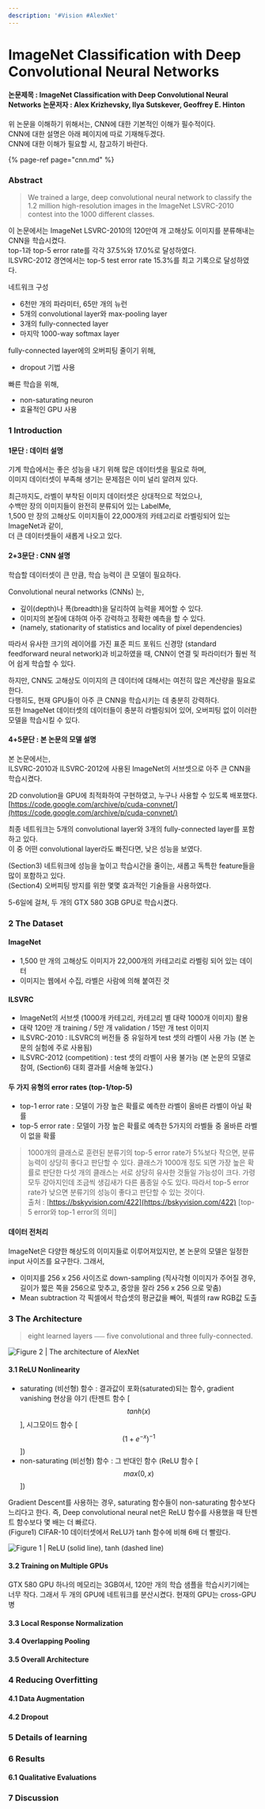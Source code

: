 ```yaml
---
description: '#Vision #AlexNet'
---
```


# ImageNet Classification with Deep Convolutional Neural Networks

#### 논문제목 : ImageNet Classification with Deep Convolutional Neural Networks 논문저자 : Alex Krizhevsky, Ilya Sutskever, Geoffrey E. Hinton

위 논문을 이해하기 위해서는, CNN에 대한 기본적인 이해가 필수적이다.   
CNN에 대한 설명은 아래 페이지에 따로 기재해두겠다.  
CNN에 대한 이해가 필요할 시, 참고하기 바란다.

{% page-ref page="cnn.md" %}

###  Abstract

> We trained a large, deep convolutional neural network to classify the 1.2 million high-resolution images in the ImageNet LSVRC-2010 contest into the 1000 different classes.

이 논문에서는 ImageNet LSVRC-2010의 120만여 개 고해상도 이미지를 분류해내는 CNN을 학습시켰다.   
top-1과 top-5 error rate를 각각 37.5%와 17.0%로 달성하였다.  
ILSVRC-2012 경연에서는 top-5 test error rate 15.3%를 최고 기록으로 달성하였다.

네트워크 구성

* 6천만 개의 파라미터, 65만 개의 뉴런
* 5개의 convolutional layer와 max-pooling layer
* 3개의 fully-connected layer
* 마지막 1000-way softmax layer

fully-connected layer에의 오버피팅 줄이기 위해,

* dropout 기법 사용

빠른 학습을 위해,

* non-saturating neuron
* 효율적인 GPU 사용  

### 1 Introduction

#### 1문단 : 데이터 설명

기계 학습에서는 좋은 성능을 내기 위해 많은 데이터셋을 필요로 하며,  
이미지 데이터셋이 부족해 생기는 문제점은 이미 널리 알려져 있다.

최근까지도, 라벨이 부착된 이미지 데이터셋은 상대적으로 적었으나,  
수백만 장의 이미지들이 완전히 분류되어 있는 LabelMe,   
1,500 만 장의 고해상도 이미지들이 22,000개의 카테고리로 라벨링되어 있는 ImageNet과 같이,  
더 큰 데이터셋들이 새롭게 나오고 있다.

#### 2+3문단 : CNN 설명

학습할 데이터셋이 큰 만큼, 학습 능력이 큰 모델이 필요하다.

Convolutional neural networks \(CNNs\) 는,

* 깊이\(depth\)나 폭\(breadth\)을 달리하여 능력을 제어할 수 있다.
* 이미지의 본질에 대하여 아주 강력하고 정확한 예측을 할 수 있다.
* \(namely, stationarity of statistics and locality of pixel dependencies\)

따라서 유사한 크기의 레이어를 가진 표준 피드 포워드 신경망 \(standard feedforward neural network\)과 비교하였을 때, CNN이 연결 및 파라미터가 훨씬 적어 쉽게 학습할 수 있다. 

하지만, CNN도 고해상도 이미지의 큰 데이터에 대해서는 여전히 많은 계산량을 필요로 한다.  
다행히도,  현재 GPU들이 아주 큰 CNN을 학습시키는 데 충분히 강력하다.   
또한 ImageNet 데이터셋의 데이터들이 충분히 라벨링되어 있어, 오버피팅 없이 이러한 모델을 학습시킬 수 있다. 

#### 4+5문단 : 본 논문의 모델 설명

본 논문에서는,  
ILSVRC-2010과 ILSVRC-2012에 사용된 ImageNet의 서브셋으로 아주 큰 CNN을 학습시켰다.

2D convolution을 GPU에 최적화하여 구현하였고, 누구나 사용할 수 있도록 배포했다. [https://code.google.com/archive/p/cuda-convnet/](https://code.google.com/archive/p/cuda-convnet/)

최종 네트워크는 5개의 convolutional layer와 3개의 fully-connected layer를 포함하고 있다.  
이 중 어떤 convolutional layer라도 빠진다면, 낮은 성능을 보였다.

\(Section3\) 네트워크에 성능을 높이고 학습시간을 줄이는, 새롭고 독특한 feature들을 많이 포함하고 있다.  
\(Section4\) 오버피팅 방지를 위한 몇몇 효과적인 기술들을 사용하였다.

5-6일에 걸쳐, 두 개의 GTX 580 3GB GPU로 학습시켰다.

### 2 The Dataset

#### ImageNet

* 1,500 만 개의 고해상도 이미지가 22,000개의 카테고리로 라벨링 되어 있는 데이터
* 이미지는 웹에서 수집, 라벨은 사람에 의해 붙여진 것 

#### ILSVRC

* ImageNet의 서브셋 \(1000개 카테고리, 카테고리 별 대략 1000개 이미지\)  활용 
* 대략 120만 개 training / 5만 개 validation / 15만 개 test 이미지
* ILSVRC-2010 : ILSVRC의 버전들 중 유일하게 test 셋의 라벨이 사용 가능 \(본 논문의 실험에 주로 사용됨\)
* ILSVRC-2012 \(competition\) : test 셋의 라벨이 사용 불가능 \(본 논문의 모델로 참여, \(Section6\) 대회 결과를 서술해 놓았다.\)

#### 두 가지 유형의 error rates \(top-1/top-5\)

* top-1 error rate : 모델이 가장 높은 확률로 예측한 라벨이 올바른 라벨이 아닐 확률
* top-5 error rate : 모델이 가장 높은 확률로 예측한 5가지의 라벨들 중 올바른 라벨이 없을 확률

> 1000개의 클래스로 훈련된 분류기의 top-5 error rate가 5%보다 작으면, 분류 능력이 상당히 좋다고 판단할 수 있다. 클래스가 1000개 정도 되면 가장 높은 확률로 판단한 다섯 개의 클래스는 서로 상당히 유사한 것들일 가능성이 크다. 가령 모두 강아지인데 조금씩 생김새가 다른 품종일 수도 있다. 따라서 top-5 error rate가 낮으면 분류기의 성능이 좋다고 판단할 수 있는 것이다.  
> 출처 : [https://bskyvision.com/422](https://bskyvision.com/422) \[top-5 error와 top-1 error의 의미\]

#### 데이터 전처리

ImageNet은 다양한 해상도의 이미지들로 이루어져있지만, 본 논문의 모델은 일정한 input 사이즈를 요구한다. 그래서, 

* 이미지를 256 x 256 사이즈로 down-sampling \(직사각형 이미지가 주어질 경우,  길이가 짧은 쪽을 256으로 맞추고, 중앙을 잘라 256 x 256 으로 맞춤\)
* Mean subtraction 각 픽셀에서 학습셋의 평균값을 빼어, 픽셀의 raw RGB값 도출 

### 3 The Architecture

> eight learned layers ⎯⎯⎯ five convolutional and three fully-connected.

![Figure 2 \| The architecture of AlexNet](../.gitbook/assets/alexnet_arc.png)

#### 3.1 ReLU Nonlinearity

* saturating \(비선형\) 함수 : 결과값이 포화\(saturated\)되는 함수,  gradient vanishing 현상을 야기 \(탄젠트 함수 \[$$tanh(x)$$\], 시그모이드 함수 \[$$(1+e^{-x})^{-1}$$\]\)
* non-saturating \(비선형\) 함수 : 그 반대인 함수 \(ReLU 함수 \[$$max(0,x)$$\]\)

Gradient Descent를 사용하는 경우, saturating 함수들이 non-saturating 함수보다 느리다고 한다. 즉, Deep convolutional neural net은  ReLU 함수를 사용했을 때 탄젠트 함수보다 몇 배는 더 빠르다.  
\(Figure1\) CIFAR-10 데이터셋에서 ReLU가 tanh 함수에 비해 6배 더 빨랐다. 

![Figure 1 \| ReLU \(solid line\), tanh \(dashed line\)](../.gitbook/assets/alexnet_f1.png)

#### 3.2 Training on Multiple GPUs

GTX 580 GPU 하나의 메모리는 3GB여서, 120만 개의 학습 샘플을 학습시키기에는 너무 작다. 그래서 두 개의 GPU에 네트워크를 분산시켰다. 현재의 GPU는 cross-GPU 병

#### 3.3 Local Response Normalization

#### 3.4 Overlapping Pooling

#### 3.5 Overall Architecture

### 4 Reducing Overfitting

#### 4.1 Data Augmentation

#### 4.2 Dropout

### 5 Details of learning

### 6 Results

#### 6.1 Qualitative Evaluations

### 7 Discussion

